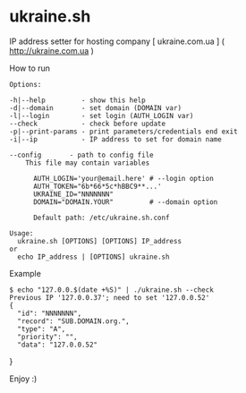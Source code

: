 
# ukraine.sh 
IP address setter for hosting company [ ukraine.com.ua ] ( http://ukraine.com.ua )

How to run

    Options:

    -h|--help         - show this help
    -d|--domain       - set domain (DOMAIN var)
    -l|--login        - set login (AUTH_LOGIN var)
    --check           - check before update
    -p|--print-params - print parameters/credentials end exit
    -i|--ip           - IP address to set for domain name

    --config       - path to config file
        This file may contain variables

          AUTH_LOGIN='your@email.here' # --login option
          AUTH_TOKEN="6b*66*5c*hBBC9**...'
          UKRAINE_ID="NNNNNNN"
          DOMAIN="DOMAIN.YOUR"         # --domain option

          Default path: /etc/ukraine.sh.conf

    Usage:
      ukraine.sh [OPTIONS] [OPTIONS] IP_address
    or
      echo IP_address | [OPTIONS] ukraine.sh


Example

    $ echo "127.0.0.$(date +%S)" | ./ukraine.sh --check
    Previous IP '127.0.0.37'; need to set '127.0.0.52'
    {
      "id": "NNNNNNN",
      "record": "SUB.DOMAIN.org.",
      "type": "A",
      "priority": "",
      "data": "127.0.0.52"
}


Enjoy :)
